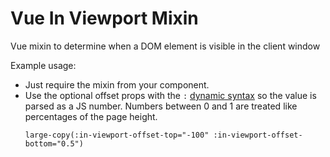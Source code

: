 # Vue In Viewport Mixin


Vue mixin to determine when a DOM element is visible in the client window

Example usage:
* Just require the mixin from your component.
* Use the optional offset props with the `:` [dynamic syntax](http://vuejs.org/guide/components.html#Literal_vs-_Dynamic) so the value is parsed as a JS number.  Numbers between 0 and 1 are treated like percentages of the page height.
	```
	large-copy(:in-viewport-offset-top="-100" :in-viewport-offset-bottom="0.5")
	```
